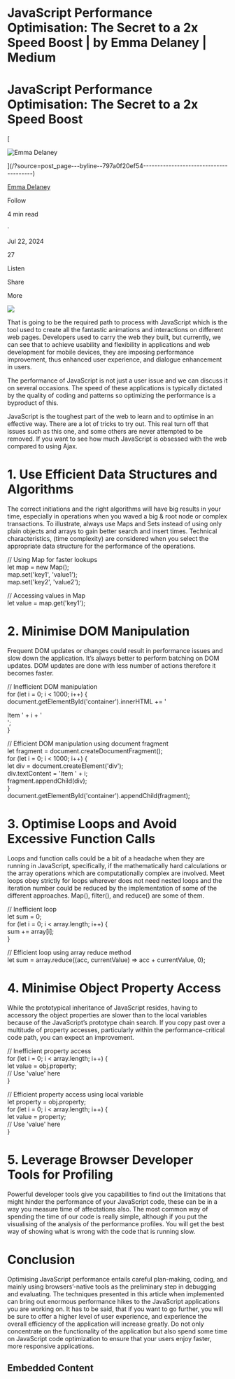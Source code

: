# JavaScript Performance Optimisation: The Secret to a 2x Speed Boost | by Emma Delaney | Medium

# **JavaScript Performance Optimisation: The Secret to a 2x Speed Boost**

[

![Emma Delaney](https://miro.medium.com/v2/resize:fill:64:64/1*bbvbeyD5mAqg4tD7ImVRbg.jpeg)





](/?source=post_page---byline--797a0f20ef54---------------------------------------)

[Emma Delaney](/?source=post_page---byline--797a0f20ef54---------------------------------------)

Follow

4 min read

·

Jul 22, 2024

27

Listen

Share

More

![](https://miro.medium.com/v2/resize:fit:875/1*H7O5qOFOATEibn8q-4orfA.jpeg)

That is going to be the required path to process with JavaScript which is the tool used to create all the fantastic animations and interactions on different web pages. Developers used to carry the web they built, but currently, we can see that to achieve usability and flexibility in applications and web development for mobile devices, they are imposing performance improvement, thus enhanced user experience, and dialogue enhancement in users.

The performance of JavaScript is not just a user issue and we can discuss it on several occasions. The speed of these applications is typically dictated by the quality of coding and patterns so optimizing the performance is a byproduct of this.

JavaScript is the toughest part of the web to learn and to optimise in an effective way. There are a lot of tricks to try out. This real turn off that issues such as this one, and some others are never attempted to be removed. If you want to see how much JavaScript is obsessed with the web compared to using Ajax.

# 1\. Use Efficient Data Structures and Algorithms

The correct initiations and the right algorithms will have big results in your time, especially in operations when you waved a big & root node or complex transactions. To illustrate, always use Maps and Sets instead of using only plain objects and arrays to gain better search and insert times. Technical characteristics, (time complexity) are considered when you select the appropriate data structure for the performance of the operations.

// Using Map for faster lookups  
let map = new Map();  
map.set('key1', 'value1');  
map.set('key2', 'value2');  
  
// Accessing values in Map  
let value = map.get('key1');

# 2\. Minimise DOM Manipulation

Frequent DOM updates or changes could result in performance issues and slow down the application. It’s always better to perform batching on DOM updates. DOM updates are done with less number of actions therefore it becomes faster.

// Inefficient DOM manipulation  
for (let i = 0; i < 1000; i++) {  
    document.getElementById('container').innerHTML += '<div>Item ' + i + '</div>';  
}  
  
// Efficient DOM manipulation using document fragment  
let fragment = document.createDocumentFragment();  
for (let i = 0; i < 1000; i++) {  
    let div = document.createElement('div');  
    div.textContent = 'Item ' + i;  
    fragment.appendChild(div);  
}  
document.getElementById('container').appendChild(fragment);

# 3\. Optimise Loops and Avoid Excessive Function Calls

Loops and function calls could be a bit of a headache when they are running in JavaScript, specifically, if the mathematically hard calculations or the array operations which are computationally complex are involved. Meet loops obey strictly for loops wherever does not need nested loops and the iteration number could be reduced by the implementation of some of the different approaches. Map(), filter(), and reduce() are some of them.

// Inefficient loop  
let sum = 0;  
for (let i = 0; i < array.length; i++) {  
    sum += array\[i\];  
}  
  
// Efficient loop using array reduce method  
let sum = array.reduce((acc, currentValue) => acc + currentValue, 0);

# 4\. Minimise Object Property Access

While the prototypical inheritance of JavaScript resides, having to accessory the object properties are slower than to the local variables because of the JavaScript’s prototype chain search. If you copy past over a multitude of property accesses, particularly within the performance-critical code path, you can expect an improvement.

// Inefficient property access  
for (let i = 0; i < array.length; i++) {  
    let value = obj.property;  
    // Use 'value' here  
}  
  
// Efficient property access using local variable  
let property = obj.property;  
for (let i = 0; i < array.length; i++) {  
    let value = property;  
    // Use 'value' here  
}

# 5\. Leverage Browser Developer Tools for Profiling

Powerful developer tools give you capabilities to find out the limitations that might hinder the performance of your JavaScript code, these can be in a way you measure time of affectations also. The most common way of spending the time of our code is really simple, although if you put the visualising of the analysis of the performance profiles. You will get the best way of showing what is wrong with the code that is running slow.

# Conclusion

Optimising JavaScript performance entails careful plan-making, coding, and mainly using browsers’-native tools as the preliminary step in debugging and evaluating. The techniques presented in this article when implemented can bring out enormous performance hikes to the JavaScript applications you are working on. It has to be said, that if you want to go further, you will be sure to offer a higher level of user experience, and experience the overall efficiency of the application will increase greatly. Do not only concentrate on the functionality of the application but also spend some time on JavaScript code optimization to ensure that your users enjoy faster, more responsive applications.

## Embedded Content